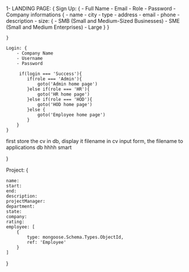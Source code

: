 1- LANDING PAGE: {
    Sign Up: {
        - Full Name
        - Email
        - Role
        - Password
        - Company informations {
            - name
            - city
            - type
            - address
            - email
            - phone
            - description
            - size: {
                - SMB (Small and Medium-Sized Businesses)
                - SME (Small and Medium Enterprises)
                - Large
            }
        }

      

    }

    Login: {
        - Company Name
        - Username
        - Password

         if(login === 'Success'){
            if(role === 'Admin'){
                goto('Admin home page')
            }else if(role === 'HR'){
                goto('HR home page')
            }else if(role === 'HOD'){
                goto('HOD home page')
            }else {
                goto('Employee home page')
            }
        }
    }



first store the cv in db, display it filename in cv input form, the filename to applications db hhhh smart

    

}

Project: {
    
    name:
    start:
    end:
    description:
    projectManager:
    department:
    state:
    company:
    rating:
    employee: [
		{
			type: mongoose.Schema.Types.ObjectId,
			ref: 'Employee'
		}
	]


}

<!-- TO FIX PROJECT DELETION ON DEPARTMENT DELETION: push each new project to projects array inside departmentSchema -->
<!-- Push each new attendances to an array if the length of the array exceed 30 push the actual employee to a database that will record employees that should be paid -->